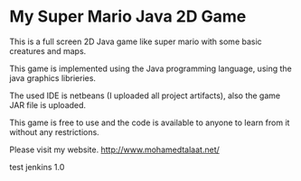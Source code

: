 # My Super Mario Java 2D Game

This is a full screen 2D Java game like super mario with some basic creatures and maps.

This game is implemented using the Java programming language, using the java graphics librieries.

The used IDE is netbeans (I uploaded all project artifacts), also the game JAR file is uploaded.

This game is free to use and the code is available to anyone to learn from it without any restrictions.

Please visit my website. http://www.mohamedtalaat.net/

test jenkins 1.0
